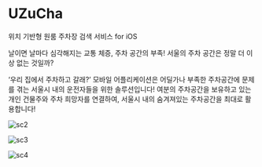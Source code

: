 # UZuCha

위치 기반형 원룸 주차장 검색 서비스 for iOS

날이면 날마다 심각해지는 교통 체증, 주차 공간의 부족!
서울의 주차 공간은 정말 더 이상 없는 것일까?

‘우리 집에서 주차하고 갈래?’ 모바일 어플리케이션은
어딜가나 부족한 주차공간에 문제를 겪는 서울시 내의 운전자들을 위한 솔루션입니다!
여분의 주차공간을 보유하고 있는 개인 건물주와 주차 희망자를 연결하여, 서울시 내의 숨겨져있는 주차공간을 최대로 활용합니다!

![sc2](./docs/images/sc2.png)

![sc3](./docs/images/sc3.png)

![sc4](./docs/images/sc4.png)

